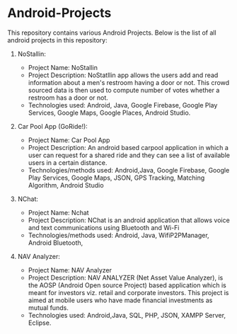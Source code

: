 # Android-Projects

This repository contains various Android Projects. Below is the list of all android projects in this repository:

1. NoStallin:
    - Project Name: NoStallin
    - Project Description: NoStatllin app allows the users add and read information about a men's restroom having a door or not. This crowd sourced data is then used to compute number of votes whether a restroom has a door or not.
    - Technologies used: Android, Java, Google Firebase, Google Play Services, Google Maps, Google Places, Android Studio.

2. Car Pool App (GoRide!):
    - Project Name: Car Pool App
    - Project Description: An android based carpool application in which a user can request for a shared ride and they can see a list of available users in a certain distance.
    - Technologies/methods used: Android,Java, Google Firebase, Google Play Services, Google Maps, JSON, GPS Tracking, Matching Algorithm, Android Studio

3. NChat:
    - Project Name: Nchat
    - Project Description: NChat is an android application that allows voice and text communications using Bluetooth and Wi-Fi
    - Technologies/methods used: Android, Java, WifiP2PManager, Android Bluetooth, 

4. NAV Analyzer:
    - Project Name: NAV Analyzer
    - Project Description: NAV ANALYZER (Net Asset Value Analyzer), is the AOSP (Android Open source Project) based application which is meant for investors viz. retail and corporate investors. This project is aimed at mobile users who have made financial investments as mutual funds.
    - Technologies used: Android,Java, SQL, PHP, JSON, XAMPP Server, Eclipse.
